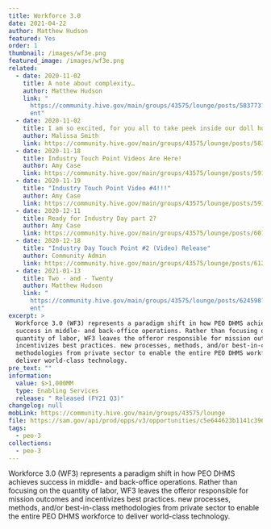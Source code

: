 ```yaml
---
title: Workforce 3.0
date: 2021-04-22
author: Matthew Hudson
featured: Yes
order: 1
thumbnail: /images/wf3e.png
featured_image: /images/wf3e.png
related:
  - date: 2020-11-02
    title: A note about complexity…
    author: Matthew Hudson
    link: "
      https://community.hive.gov/main/groups/43575/lounge/posts/583773?tab=comm\
      ent"
  - date: 2020-11-02
    title: I am so excited, for you all to take peek inside our doll house!!!
    author: Malissa Smith
    link: https://community.hive.gov/main/groups/43575/lounge/posts/583853?tab=comment
  - date: 2020-11-18
    title: Industry Touch Point Videos Are Here!
    author: Amy Case
    link: https://community.hive.gov/main/groups/43575/lounge/posts/591094?tab=comment
  - date: 2020-11-19
    title: "Industry Touch Point Video #4!!!"
    author: Amy Case
    link: https://community.hive.gov/main/groups/43575/lounge/posts/591582?tab=comment
  - date: 2020-12-11
    title: Ready for Industry Day part 2?
    author: Amy Case
    link: https://community.hive.gov/main/groups/43575/lounge/posts/601254?tab=comment
  - date: 2020-12-18
    title: "Industry Day Touch Point #2 (Video) Release"
    author: Community Admin
    link: https://community.hive.gov/main/groups/43575/lounge/posts/612153?tab=comment
  - date: 2021-01-13
    title: Two - and - Twenty
    author: Matthew Hudson
    link: "
      https://community.hive.gov/main/groups/43575/lounge/posts/624598?tab=comm\
      ent"
excerpt: >
  Workforce 3.0 (WF3) represents a paradigm shift in how PEO DHMS achieves
  success in middle- and back-office operations. Rather than focusing on the
  quantity of labor, WF3 leaves the offeror responsible for mission outcomes and
  incentivizes best practices. new processes, methods, and/or best-in-class
  methodologies from private sector to enable the entire PEO DHMS workforce to
  deliver world-class technology.
pre_text: ""
information:
  value: $>1,000MM
  type: Enabling Services
  release: " Released (FY21 Q3)"
changelog: null
mobLink: https://community.hive.gov/main/groups/43575/lounge
file: https://sam.gov/api/prod/opps/v3/opportunities/c5e644623b1141c396a43046592ff45f/resources/download/zip?api_key=null&token=
tags:
  - peo-3
collections:
  - peo-3
---
```

Workforce 3.0 (WF3) represents a paradigm shift in how PEO DHMS achieves success in middle- and back-office operations. Rather than focusing on the quantity of labor, WF3 leaves the offeror responsible for mission outcomes and incentivizes best practices. new processes, methods, and/or best-in-class methodologies from private sector to enable the entire PEO DHMS workforce to deliver world-class technology.